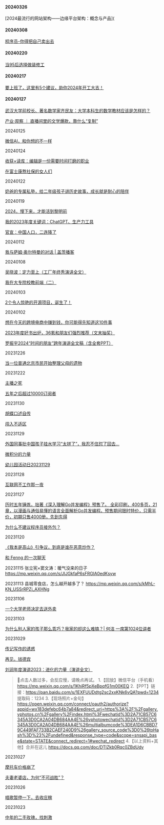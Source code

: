 #### 20240326

[2024最流行的网站架构——边缘平台架构：概念与产品](

#### 20240308

[程序员-你得把自己卖出去](https://www.cnblogs.com/mangod/p/18060693?utm_source=gold_browser_extension)

#### 20240220

[当95后选择做装修工](https://mp.weixin.qq.com/s/6_o5MR-G3imlGVzT_I7piQ)

#### 20240217

[要上班了，这里有5个建议，助你2024年开工大吉！](https://mp.weixin.qq.com/s/IN3EwxxiN9bTlHbgmeXezQ)

#### 

#### 20240127

[武汉大学前校长、著名数学家齐民友：大学本科生的数学教材应该是怎样的？](https://mp.weixin.qq.com/s/l8YVIsyzjDV6PBwyQ5FzTA)

[产业·观察 ｜ 直播间里的文学爆款，靠什么“复制”](https://mp.weixin.qq.com/s/3GiNf-76-Vs5QkqT5m3UJw)



20240125

[微信AI，和你想的不一样](https://mp.weixin.qq.com/s/r7iMeloRXzHveklP_SGzkQ)



20240124

[收获×读库：编辑是一份需要时间打磨的职业](https://mp.weixin.qq.com/s/15YiEQNdDh9vfltRKy7N1Q)

[在富士康熬社保的女人们](https://mp.weixin.qq.com/s/SwBKv5hybvAyATYRIAO53A)



20240122

[奶爸的专属私塾，给二年级孩子讲历史故事，成长就是耐心的陪伴](https://www.ixigua.com/7326559597810942503?logTag=bde628df1ddca87134b2)



20240119

[2024，慢下来，才能活到黎明前](https://mp.weixin.qq.com/s/XbRAni5YONyXusyHd1YCxg)

[我的2023年度关键词：ChatGPT、生产力工具](https://www.cnblogs.com/jaycewu/p/17971913?utm_source=gold_browser_extension)

[官宣：中国人口，二连降了](https://mp.weixin.qq.com/s/6PCiyc3-XP3EM2J4509u_A)



20240112

[我与萨姆·奥尔特曼的对话 | 盖茨播客](https://mp.weixin.qq.com/s/UqfuCxhZ7cbpCh234Gob6w)



20240108

[吴晓波：定力至上（工厂年终秀演讲全文）](https://mp.weixin.qq.com/s/a-HdqMYvUeyDu8hIWAeNUQ)

[我在大专院校教前端（二）](https://juejin.cn/post/7312797734771408930)


20240103

[2个令人惊艳的开源项目，诞生了！](https://mp.weixin.qq.com/s/2iy6BfRtl5KRmQ8_dNcDLQ)

20240102

[想在今天的跨境电商中赚到钱，你可能得先知道这10件事](https://mp.weixin.qq.com/s/0IRc363McYBPM2zOQT3BJQ)

[2023年度好书出炉，36氪和朋友们强烈推荐（文末抽奖）](https://mp.weixin.qq.com/s/ZGA35qvFnlCQY9kVMgj5NQ)

[罗振宇2024“时间的朋友”跨年演讲全文稿（含全套PPT）](https://mp.weixin.qq.com/s/uR1eOQQtFFmAcorxGmb5aQ)



20231226

[当一位普通北京市民开始整理父母的遗物](https://mp.weixin.qq.com/s/oNEZ1_WfAhws5nAge0_kdg)

20231222

[主播之死](https://mp.weixin.qq.com/s/JGDGo8q4rIdzNhvaRtZxAA)

[五年之后超过10000订阅者](https://www.cnblogs.com/37Y37/p/17913184.html?utm_source=gold_browser_extension) 



20231130

[胡蝶口述自传](https://book.douban.com/subject/35716949/)

[闯入不适区](https://book.douban.com/subject/35720210/)

20231129

[外国同事批中国孩子挂水学习“太拼了”，我忍不住怼了回去...](https://mp.weixin.qq.com/s/-AJd6_s-P70hWd4XsXILsw)

[微积分的力量](https://book.douban.com/subject/35292688/) 

[幼儿园活动日20231129](http://postadmin.jinrigaoling.com/portal/article/index.html?id=300)

20231128

[互联网不工作那一夜](https://mp.weixin.qq.com/s/eiBA7rtlA8Z9w0eUmqcFSA)


20231127

[历时五年锤炼，拙著《深入理解Go并发编程》预售了。 全彩印刷，400多页，21章，以漫画与通俗易懂的语言全面解析Go并发编程。预售期间限时特价，只需半价，初期只售4000册，先到先得](https://item.jd.com/14283252.html)



[为什么不建议程序员接外包？](https://mp.weixin.qq.com/s/1RZExIPsuJvRvWt85ikNaQ)



20231120

[《我本是高山》引争议，到底是谁在恶意炒作？](https://mp.weixin.qq.com/s/TuRLE_rlxctRW37ZlQPV0Q)


[和 Fenng 的一次聊天](https://mp.weixin.qq.com/s/sMr7VZLE5DsPcxYT4yOzpw)

20231115
张立宪×窦文涛：暖气没来的日子
https://mp.weixin.qq.com/s/JIJGkfaP6sFRGlA0edKsyw

20231113
县城零食店，怎么越开越多了？
https://mp.weixin.qq.com/s/kMhL-KN_USSrRPZj_AXHNg

20231106

[一个大学老师决定去送外卖](https://mp.weixin.qq.com/s/cSL-Inf0QDKOPJd4yzkAGw)


20231103

[为什么别人家的孩子那么乖巧？我家的却这么难搞？| 何洁 一席第1024位讲者](https://mp.weixin.qq.com/s/w7ZbaHDyoRl7CAmRIfUYKw)

20231029

[传记写作的诱惑](https://mp.weixin.qq.com/s/--hhIH1_kNdz3Q6jHhF3yQ)

[再见，钱德宾](https://mp.weixin.qq.com/s/fkEloU7KxMMnYrzCVbZ6Ig)

[刘润年度演讲2023：进化的力量（演讲全文）](https://mp.weixin.qq.com/s/Pp4azSKcPM1BCsPwsEgjqA)

> 📣点击人数过多，会反应慢，请晚点再试。
> 1.【回放】微信平台（手机看） https://mp.weixin.qq.com/s/1KhiRf5pXeBpqfG1m00KEQ 
> 2.【PPT】链接：https://pan.baidu.com/s/1EXFUUDdtg2sc2xxKNk6vQA?pwd=1234 
> 提取码：1234
> 3.【现场照片+金句】https://open.weixin.qq.com/connect/oauth2/authorize?appid=wx183defebc64b7a84&redirect_uri=https%3A%2F%2Fgallery.vphotos.cn%2Fgallery%2Findex.html%3Fwechatid%3D2A71CB57C6345A3D0CA2A04DB684AA4E%26vphotowechatid%3D2A71CB57C6345A3D0CA2A04DB684AA4E%26multialbumcode%3DEA1D6CBBD79C449FAF733B2CAEF240D9%26gallery_source_code%3D0%26toHash%3D%23%2Fundefined&response_type=code&scope=snsapi_base&state=STATE&connect_redirect=1#wechat_redirect
> 4.【以上资料+其他】合并在这儿 https://docs.qq.com/doc/DTlZkb0Rqc0ZBdUdv







20231027

[摩托车价格崩了](https://mp.weixin.qq.com/s/NtjmLbPqFFhuIqRhG9D5Pw)

[夫妻老婆店，为何“不可战胜”？](https://mp.weixin.qq.com/s/ypvaxQp8JilF-r6OgaVMsA)

20231026

[唱歌暂停一下，去收庄稼](https://mp.weixin.qq.com/s/coJhMylrISI-_PoTmTgyyQ)



20231023

[中年的二手玫瑰，找刺激](https://mp.weixin.qq.com/s/DJpfL4hgQhafDV8QeaUHnw)